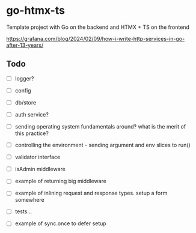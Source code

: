 # go-htmx-ts
Template project with Go on the backend and HTMX + TS on the frontend

https://grafana.com/blog/2024/02/09/how-i-write-http-services-in-go-after-13-years/

## Todo
- [ ] logger?
- [ ] config
- [ ] db/store
- [ ] auth service?
- [ ] sending operating system fundamentals around? what is the merit of this practice?
- [ ] controlling the environment - sending argument and env slices to run()
- [ ] validator interface
- [ ] isAdmin middleware
- [ ] example of returning big middleware
- [ ] example of inlining request and response types. setup a form somewhere
- [ ] tests...
- [ ] example of sync.once to defer setup


